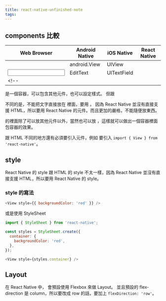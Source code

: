 ```yaml
---
title: react-native-unfinished-note
tags:
---
```


## components 比較

| Web Browser | Android Native | iOS Native  | React Native |
| ----------- | -------------- | ----------- | ------------ |
| <div>       | android.View   | UIView      | <View>       |
| <input>     | EditText       | UITextField | <TextInput>  |
<!-- |             |                |             |              | -->

<View> 是一個容器，可以包含其他元件，也可以設定樣式。
但跟 <div> 不同的是，不能把文字直接放在 <View> 裡面，要用 <Text>。
因為 React Native 並沒有直接支援 HTML，所以要用 React Native 的元件。而且更加的嚴格，不能隨便放東西。

<View> 的裡面除了可以放其他元件以外，當然也可以放 <View>，這樣就可以做出一個容器裡面包容器的效果。

跟 HTML 不同的地方還有必須要引入元件，例如 <View> 要引入 `import { View } from 'react-native'`。

## style

React Native 的 style 跟 HTML 的 style 不太一樣，因為 React Native 並沒有直接支援 HTML，所以要用 React Native 的 style。

### style 的寫法

```js
<View style={{ backgroundColor: 'red' }} />
```

或是使用 StyleSheet

```js
import { StyleSheet } from 'react-native';

const styles = StyleSheet.create({
  container: {
    backgroundColor: 'red',
  },
});

<View style={styles.container} />
```

## Layout

在 React Native 中，<View> 會預設使用 Flexbox 來做 Layout。
並且預設的 flex-direction 是 column，所以要改成 row 的話，要加上 `flexDirection: 'row'`。
